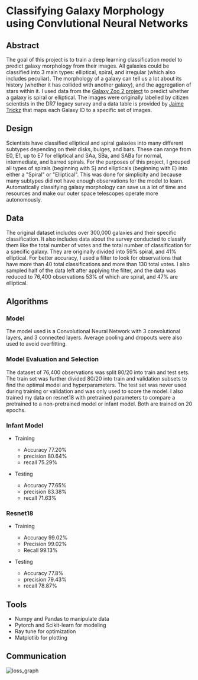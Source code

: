 # Classifying Galaxy Morphology using Convlutional Neural Networks
## Abstract
The goal of this project is to train a deep learning classification model to predict galaxy morphology from their images. All galaxies could be classified into 3 main types: elliptical, spiral, and irregular (which also includes peculiar). The morphology of a galaxy can tell us a lot about its history (whether it has collided with another galaxy), and the aggregation of stars within it. I used data from the [Galaxy Zoo 2 project](https://data.galaxyzoo.org/) to predict whether a galaxy is spiral or elliptical. The images were originally labelled by citizen scientists in the DR7 legacy survey and a data table is provided by [Jaime Trickz](https://www.kaggle.com/jaimetrickz/galaxy-zoo-2-images) that maps each Galaxy ID to a specific set of images.

## Design
Scientists have classified elliptical and spiral galaxies into many different subtypes depending on their disks, bulges, and bars. These can range from E0, E1, up to E7 for elliptical and SAa, SBa, and SABa for normal, intermediate, and barred spirals. For the purposes of this project, I grouped all types of spirals (beginning with S) and ellipticals (beginning with E) into either a "Spiral" or "Elliptical". This was done for simplicity and because many subtypes did not have enough observations for the model to learn. Automatically classifying galaxy morphology can save us a lot of time and resources and make our outer space telescopes operate more autonomously. 

## Data
The original dataset includes over 300,000 galaxies and their specific classification. It also includes data about the survey conducted to classify them like the total number of votes and the total number of classification for a specific galaxy. They are originally divided into 59% spiral, and 41% elliptical. For better accuracy, I used a filter to look for observations that have more than 40 total classifications and more than 130 total votes. I also sampled half of the data left after applying the filter, and the data was reduced to 76,400 observations 53% of which are spiral, and 47% are elliptical.  

## Algorithms

### Model 

The model used is a Convolutional Neural Network with 3 convolutional layers, and 3 connected layers. Average pooling and dropouts were also used to avoid overfitting.

### Model Evaluation and Selection

The dataset of 76,400 observations was split 80/20 into train and test sets. The train set was further divided 80/20 into train and validation subsets to find the optimal model and hyperparameters. The test set was never used during training or validation and was only used to score the model. I also trained my data on resnet18 with pretrained parameters to compare a pretrained to a non-pretrained model or infant model. Both are trained on 20 epochs.

### Infant Model

* Training
    * Accuracy 77.20%
    * precision 80.64%
    * recall 75.29%
  
* Testing
    * Accuracy 77.65%
    * precision 83.38%
    * recall 71.63%

### Resnet18

* Training
    * Accuracy  99.02%
    * Precision 99.02%
    * Recall    99.13% 
 
* Testing
    * Accuracy 77.8%
    * precision 79.43%
    * recall 78.87%

## Tools
* Numpy and Pandas to manipulate data
* Pytorch and Scikit-learn for modeling
* Ray tune for optimization
* Matplotlib for plotting

## Communication
![loss_graph](https://user-images.githubusercontent.com/75508181/149231884-3cfea88b-4047-4601-b0c3-e61f3ba8374f.png)
